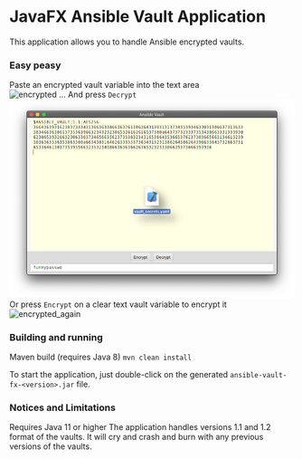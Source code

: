 # JavaFX Ansible Vault Application

This application allows you to handle Ansible encrypted vaults.

### Easy peasy

Paste an encrypted vault variable into the text area   
![encrypted](site/images/decrypterd_vault.png)
... And press `Decrypt`   
![decrypted](site/images/encrypted_vault.png)
Or press `Encrypt` on a clear text vault variable to encrypt it   
![encrypted_again](site/images/decrypterd_vault.png)

### Building and running

Maven build (requires Java 8) `mvn clean install`

To start the application, just double-click on the generated `ansible-vault-fx-<version>.jar` file.
    
### Notices and Limitations
Requires Java 11 or higher
The application handles versions 1.1 and 1.2 format of the vaults. It will cry and crash and burn with any previous versions of the vaults.
